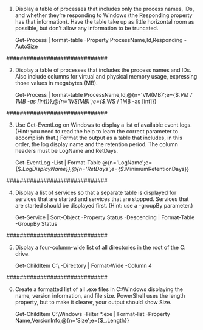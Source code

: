 1. Display a table of processes that includes only the process names, IDs, and whether they’re responding to Windows (the Responding property has that information). Have the table take up as little horizontal room as possible, but don’t allow any information to be truncated.

    Get-Process | format-table -Property ProcessName,Id,Responding -AutoSize

##############################

2. Display a table of processes that includes the process names and IDs. Also include columns for virtual and physical memory usage, expressing those values in megabytes (MB).

    Get-Process | format-table ProcessName,Id,@{n='VM(MB)';e={$_.VM / 1MB -as [int]}},@{n='WS(MB)';e={$_.WS / 1MB -as [int]}}

##############################

3. Use Get-EventLog on Windows to display a list of available event logs. (Hint: you need to read the help to learn the correct parameter to accomplish that.) Format the output as a table that includes, in this order, the log display name and the retention period. The column headers must be LogName and RetDays.

    Get-EventLog -List | Format-Table @{n='LogName';e={$_.LogDisplayName}},@{n='RetDays';e={$_.MinimumRetentionDays}}

##############################

4. Display a list of services so that a separate table is displayed for services that are started and services that are stopped. Services that are started should be displayed first. (Hint: use a -groupBy parameter.)

    Get-Service | Sort-Object -Property Status -Descending | Format-Table -GroupBy Status

##############################

5. Display a four-column-wide list of all directories in the root of the C: drive.

    Get-ChildItem C:\ -Directory | Format-Wide -Column 4

##############################

6. Create a formatted list of all .exe files in C:\Windows displaying the name, version information, and file size. PowerShell uses the length property, but to make it clearer, your output should show Size.

    Get-ChildItem C:\Windows -Filter *.exe | Format-list -Property Name,VersionInfo,@{n='Size';e={$_.Length}}